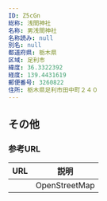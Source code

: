 ```yaml
---
ID: Z5cGn
総称: 浅間神社
名称: 男浅間神社
名称読み: null
別名: null
都道府県: 栃木県
区域: 足利市
緯度: 36.3322392
経度: 139.4431619
郵便番号: 3260822
住所: 栃木県足利市田中町２４０
---
```


## その他

### 参考URL

| URL | 説明          |
| --- | ------------- |
|     | OpenStreetMap |
